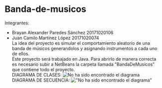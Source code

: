 # Banda-de-musicos
Integrantes:<br>
- Brayan Alexander Paredes Sánchez 20171020106<br>
- Juan Camilo Martínez López       20171020074<br>
La idea del proyecto es simular el comportamiento aleatorio de una banda de músicos generandolos y asignando instrumentos a cada uno de ellos. <br>
Éste proyecto será trabajado en Java. Para abrirlo de manera correcta es necesario subir a NetBeans la carpeta llamada "BandaDeMusicos" que contiene todo el proyecto.<br>
DIAGRAMA DE CLASES:
![No ha sido encontrado el diagrama](https://drive.google.com/open?id=1OCh5vmhGn8cnpLgUUi6eUye2BYrIYxgz)<br>
DIAGRAMA DE SECUENCIA:
!["No ha sido encontrado el diagrama"](https://drive.google.com/open?id=17pFmjvY1AfBNMfz40WEZrZvye-702PIM)
